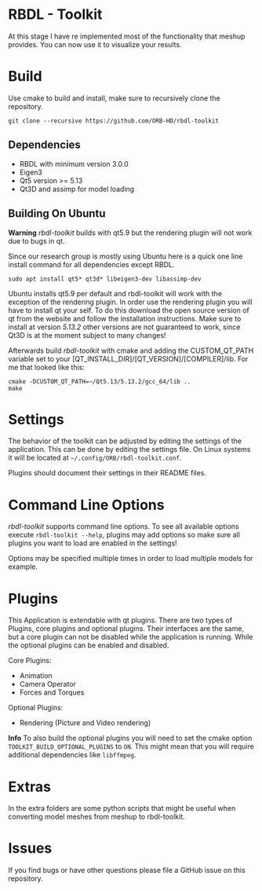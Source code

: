 RBDL - Toolkit
==============

At this stage I have re implemented most of the functionality that meshup
provides. You can now use it to visualize your results. 

# Build

Use cmake to build and install, make sure to recursively clone the repository.
```
git clone --recursive https://github.com/ORB-HD/rbdl-toolkit
```

## Dependencies

* RBDL with minimum version 3.0.0
* Eigen3
* Qt5 version >= 5.13
* Qt3D and assimp for model loading

## Building On Ubuntu

**Warning** *rbdl-toolkit* builds with qt5.9 but the rendering plugin will
not work due to bugs in qt.

Since our research group is mostly using Ubuntu here is a quick one line
install command for all dependencies except RBDL.

`sudo apt install qt5* qt3d* libeigen3-dev libassimp-dev`

Ubuntu installs qt5.9 per default and rbdl-toolkit will work with the exception
of the rendering plugin.  In order use the rendering plugin you will have to
install qt your self. To do this download the open source version of qt from
the website and follow the installation instructions. Make sure to install
at version *5.13.2* other versions are not guaranteed to work, since Qt3D is 
at the moment subject to many changes!

Afterwards build *rbdl-toolkit* with cmake and adding the CUSTOM_QT_PATH variable set to 
your [QT_INSTALL_DIR]/[QT_VERSION]/[COMPILER]/lib. 
For me that looked like this:

```code
cmake -DCUSTOM_QT_PATH=~/Qt5.13/5.13.2/gcc_64/lib ..
make
```

# Settings

The behavior of the toolkit can be adjusted by editing the settings of the
application. This can be done by editing the settings file. On Linux systems
it will be located at ```~/.config/ORB/rbdl-toolkit.conf```.

Plugins should document their settings in their README files. 

# Command Line Options

*rbdl-toolkit* supports command line options. To see all available options
execute ``rbdl-toolkit --help``, plugins may add options so make sure all
plugins you want to load are enabled in the settings!

Options may be specified multiple times in order to load multiple models
for example.

# Plugins

This Application is extendable with qt plugins. There are two types of Plugins, core plugins and
optional plugins. Their interfaces are the same, but a core plugin can not be disabled while the
application is running. While the optional plugins can be enabled and disabled. 

Core Plugins:
- Animation
- Camera Operator
- Forces and Torques

Optional Plugins:
- Rendering (Picture and Video rendering)

**Info** To also build the optional plugins you will need to set the cmake option
`TOOLKIT_BUILD_OPTIONAL_PLUGINS` to `ON`. This might mean that you will require
additional dependencies like `libffmpeg`.

# Extras

In the extra folders are some python scripts that might be useful when
converting model meshes from meshup to rbdl-toolkit.

# Issues

If you find bugs or have other questions please file a GitHub issue on this repository.


